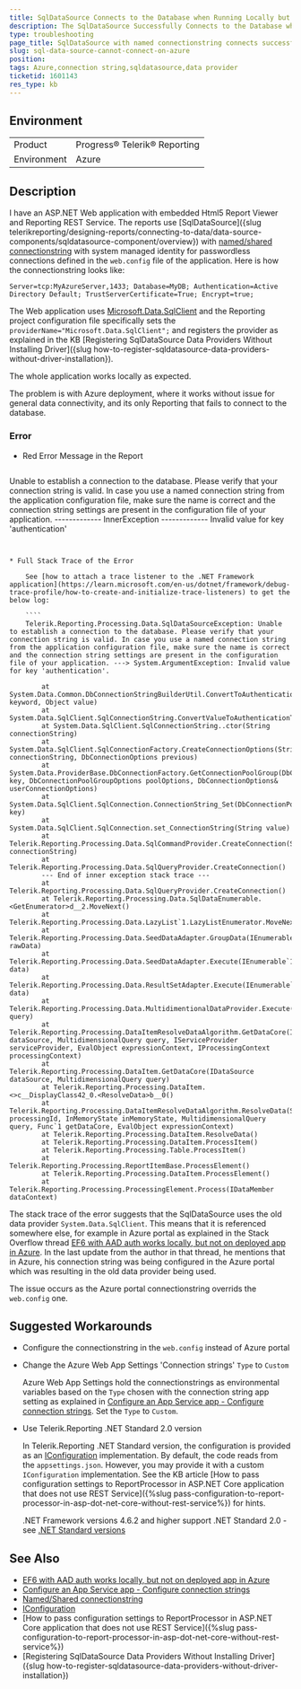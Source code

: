 ```yaml
---
title: SqlDataSource Connects to the Database when Running Locally but Fails on Azure
description: The SqlDataSource Successfully Connects to the Database when Running Locally with Named ConnectionString but Fails when Deployed on Azure as the Connection Strings Defined in Azure Portal Override Those in the Web.config files
type: troubleshooting
page_title: SqlDataSource with named connectionstring connects successfully on locally environment but fails when deployed on Azure
slug: sql-data-source-cannot-connect-on-azure
position: 
tags: Azure,connection string,sqldatasource,data provider
ticketid: 1601143
res_type: kb
---
```


## Environment
<table>
	<tbody>
		<tr>
			<td>Product</td>
			<td>Progress® Telerik® Reporting</td>
		</tr>
		<tr>
			<td>Environment</td>
			<td>Azure</td>
		</tr>
	</tbody>
</table>


## Description

I have an ASP.NET Web application with embedded Html5 Report Viewer and Reporting REST Service. The reports use [SqlDataSource]({slug telerikreporting/designing-reports/connecting-to-data/data-source-components/sqldatasource-component/overview}) with [named/shared connectionstring](https://learn.microsoft.com/en-us/dotnet/framework/data/adonet/connection-strings-and-configuration-files) with system managed identity for passwordless connections defined in the `web.config` file of the application. Here is how the connectionstring looks like:

`Server=tcp:MyAzureServer,1433; Database=MyDB; Authentication=Active Directory Default; TrustServerCertificate=True; Encrypt=true;`

The Web application uses [Microsoft.Data.SqlClient](https://learn.microsoft.com/en-us/sql/connect/ado-net/introduction-microsoft-data-sqlclient-namespace?view=sql-server-ver16) and the Reporting project configuration file specifically sets the `providerName="Microsoft.Data.SqlClient";` and registers the provider as explained in the KB [Registering SqlDataSource Data Providers Without Installing Driver]({slug how-to-register-sqldatasource-data-providers-without-driver-installation}).

The whole application works locally as expected.

The problem is with Azure deployment, where it works without issue for general data connectivity, and its only Reporting that fails to connect to the database.

### Error

* Red Error Message in the Report

	````
Unable to establish a connection to the database. Please verify that your connection string is valid. In case you use a 
	named connection string from the application configuration file, make sure the name is correct and the connection string 
	settings are present in the configuration file of your application.
	------------- InnerException -------------
	Invalid value for key 'authentication'
````


* Full Stack Trace of the Error

	See [how to attach a trace listener to the .NET Framework application](https://learn.microsoft.com/en-us/dotnet/framework/debug-trace-profile/how-to-create-and-initialize-trace-listeners) to get the below log:

	````
	Telerik.Reporting.Processing.Data.SqlDataSourceException: Unable to establish a connection to the database. Please verify that your connection string is valid. In case you use a named connection string from the application configuration file, make sure the name is correct and the connection string settings are present in the configuration file of your application. ---> System.ArgumentException: Invalid value for key 'authentication'.

		at System.Data.Common.DbConnectionStringBuilderUtil.ConvertToAuthenticationType(String keyword, Object value)
		at System.Data.SqlClient.SqlConnectionString.ConvertValueToAuthenticationType()
		at System.Data.SqlClient.SqlConnectionString..ctor(String connectionString)
		at System.Data.SqlClient.SqlConnectionFactory.CreateConnectionOptions(String connectionString, DbConnectionOptions previous)
		at System.Data.ProviderBase.DbConnectionFactory.GetConnectionPoolGroup(DbConnectionPoolKey key, DbConnectionPoolGroupOptions poolOptions, DbConnectionOptions& userConnectionOptions)
		at System.Data.SqlClient.SqlConnection.ConnectionString_Set(DbConnectionPoolKey key)
		at System.Data.SqlClient.SqlConnection.set_ConnectionString(String value)
		at Telerik.Reporting.Processing.Data.SqlCommandProvider.CreateConnection(String connectionString)
		at Telerik.Reporting.Processing.Data.SqlQueryProvider.CreateConnection()
		--- End of inner exception stack trace ---
		at Telerik.Reporting.Processing.Data.SqlQueryProvider.CreateConnection()
		at Telerik.Reporting.Processing.Data.SqlDataEnumerable.<GetEnumerator>d__2.MoveNext()
		at Telerik.Reporting.Processing.Data.LazyList`1.LazyListEnumerator.MoveNext()
		at Telerik.Reporting.Processing.Data.SeedDataAdapter.GroupData(IEnumerable`1 rawData)
		at Telerik.Reporting.Processing.Data.SeedDataAdapter.Execute(IEnumerable`1 data)
		at Telerik.Reporting.Processing.Data.ResultSetAdapter.Execute(IEnumerable`1 data)
		at Telerik.Reporting.Processing.Data.MultidimentionalDataProvider.Execute(MultidimensionalQuery query)
		at Telerik.Reporting.Processing.DataItemResolveDataAlgorithm.GetDataCore(IDataSource dataSource, MultidimensionalQuery query, IServiceProvider serviceProvider, EvalObject expressionContext, IProcessingContext processingContext)
		at Telerik.Reporting.Processing.DataItem.GetDataCore(IDataSource dataSource, MultidimensionalQuery query)
		at Telerik.Reporting.Processing.DataItem.<>c__DisplayClass42_0.<ResolveData>b__0()
		at Telerik.Reporting.Processing.DataItemResolveDataAlgorithm.ResolveData(String processingId, InMemoryState inMemoryState, MultidimensionalQuery query, Func`1 getDataCore, EvalObject expressionContext)
		at Telerik.Reporting.Processing.DataItem.ResolveData()
		at Telerik.Reporting.Processing.DataItem.ProcessItem()
		at Telerik.Reporting.Processing.Table.ProcessItem()
		at Telerik.Reporting.Processing.ReportItemBase.ProcessElement()
		at Telerik.Reporting.Processing.DataItem.ProcessElement()
		at Telerik.Reporting.Processing.ProcessingElement.Process(IDataMember dataContext)
````


The stack trace of the error suggests that the SqlDataSource uses the old data provider `System.Data.SqlClient`. This means that it is referenced somewhere else, for example in Azure portal as explained in the Stack Overflow thread [EF6 with AAD auth works locally, but not on deployed app in Azure](https://stackoverflow.com/questions/75243421/ef6-with-aad-auth-works-locally-but-not-on-deployed-app-in-azure). In the last update from the author in that thread, he mentions that in Azure, his connection string was being configured in the Azure portal which was resulting in the old data provider being used.

The issue occurs as the Azure portal connectionstring overrids the `web.config` one.

## Suggested Workarounds

* Configure the connectionstring in the `web.config` instead of Azure portal
* Change the Azure Web App Settings 'Connection strings' `Type` to `Custom`

	Azure Web App Settings hold the connectionstrings as environmental variables based on the `Type` chosen with the connection string app setting as explained in [Configure an App Service app - Configure connection strings](https://learn.microsoft.com/en-gb/azure/app-service/configure-common?tabs=portal#configure-connection-strings). Set the `Type` to `Custom`.

* Use Telerik.Reporting .NET Standard 2.0 version

	In Telerik.Reporting .NET Standard version, the configuration is provided as an [IConfiguration](https://learn.microsoft.com/en-us/dotnet/api/microsoft.extensions.configuration.iconfiguration?view=dotnet-plat-ext-7.0) implementation. By default, the code reads from the `appsettings.json`. However, you may provide it with a custom `IConfiguration` implementation. See the KB article [How to pass configuration settings to ReportProcessor in ASP.NET Core application that does not use REST Service]({%slug pass-configuration-to-report-processor-in-asp-dot-net-core-without-rest-service%}) for hints.

	.NET Framework versions 4.6.2 and higher support .NET Standard 2.0 - see [.NET Standard versions](https://learn.microsoft.com/en-us/dotnet/standard/net-standard?tabs=net-standard-2-0#net-implementation-support)

## See Also

* [EF6 with AAD auth works locally, but not on deployed app in Azure](https://stackoverflow.com/questions/75243421/ef6-with-aad-auth-works-locally-but-not-on-deployed-app-in-azure)
* [Configure an App Service app - Configure connection strings](https://learn.microsoft.com/en-gb/azure/app-service/configure-common?tabs=portal#configure-connection-strings)
* [Named/Shared connectionstring](https://learn.microsoft.com/en-us/dotnet/framework/data/adonet/connection-strings-and-configuration-files)
* [IConfiguration](https://learn.microsoft.com/en-us/dotnet/api/microsoft.extensions.configuration.iconfiguration?view=dotnet-plat-ext-7.0)
* [How to pass configuration settings to ReportProcessor in ASP.NET Core application that does not use REST Service]({%slug pass-configuration-to-report-processor-in-asp-dot-net-core-without-rest-service%})
* [Registering SqlDataSource Data Providers Without Installing Driver]({slug how-to-register-sqldatasource-data-providers-without-driver-installation})
